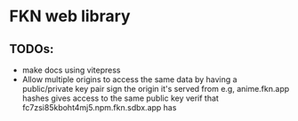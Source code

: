 # FKN web library



## TODOs:
- make docs using vitepress
- Allow multiple origins to access the same data by having a public/private key pair sign the origin it's served from
  e.g, anime.fkn.app hashes gives access to the same public key verif that fc7zsi85kboht4mj5.npm.fkn.sdbx.app has
